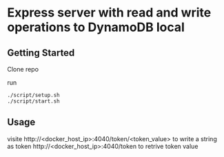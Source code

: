 # Express server with read and write operations to DynamoDB local

## Getting Started

Clone repo

run

```
./script/setup.sh
./script/start.sh
```
## Usage

visite
http://<docker_host_ip>:4040/token/<token_value> to write a string as token
http://<docker_host_ip>:4040/token to retrive token value
